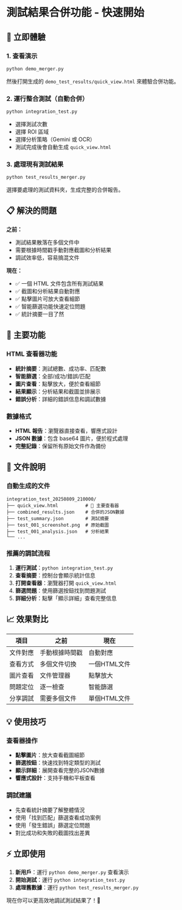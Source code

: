# 測試結果合併功能 - 快速開始

## 🚀 立即體驗

### 1. 查看演示
```bash
python demo_merger.py
```
然後打開生成的 `demo_test_results/quick_view.html` 來體驗合併功能。

### 2. 運行整合測試（自動合併）
```bash
python integration_test.py
```
- 選擇測試次數
- 選擇 ROI 區域
- 選擇分析策略（Gemini 或 OCR）
- 測試完成後會自動生成 `quick_view.html`

### 3. 處理現有測試結果
```bash
python test_results_merger.py
```
選擇要處理的測試資料夾，生成完整的合併報告。

## 📋 解決的問題

**之前：**
- 測試結果散落在多個文件中
- 需要根據時間戳手動對應截圖和分析結果
- 調試效率低，容易搞混文件

**現在：**
- ✅ 一個 HTML 文件包含所有測試結果
- ✅ 截圖和分析結果自動對應
- ✅ 點擊圖片可放大查看細節
- ✅ 智能篩選功能快速定位問題
- ✅ 統計摘要一目了然

## 🎯 主要功能

### HTML 查看器功能
- **統計摘要**：測試總數、成功率、匹配數
- **智能篩選**：全部/成功/錯誤/匹配
- **圖片查看**：點擊放大，便於查看細節
- **結果顯示**：分析結果和截圖並排展示
- **錯誤分析**：詳細的錯誤信息和調試數據

### 數據格式
- **HTML 報告**：瀏覽器直接查看，響應式設計
- **JSON 數據**：包含 base64 圖片，便於程式處理
- **完整記錄**：保留所有原始文件作為備份

## 🔧 文件說明

### 自動生成的文件
```
integration_test_20250809_210000/
├── quick_view.html          # 🌟 主要查看器
├── combined_results.json    # 合併的JSON數據
├── test_summary.json        # 測試摘要
├── test_001_screenshot.png  # 原始截圖
├── test_001_analysis.json   # 分析結果
└── ...
```

### 推薦的調試流程
1. **運行測試**：`python integration_test.py`
2. **查看摘要**：控制台會顯示統計信息
3. **打開查看器**：瀏覽器打開 `quick_view.html`
4. **篩選問題**：使用篩選按鈕找到問題測試
5. **詳細分析**：點擊「顯示詳細」查看完整信息

## 📈 效果對比

| 項目 | 之前 | 現在 |
|------|------|------|
| 文件對應 | 手動根據時間戳 | 自動對應 |
| 查看方式 | 多個文件切換 | 一個HTML文件 |
| 圖片查看 | 文件管理器 | 點擊放大 |
| 問題定位 | 逐一檢查 | 智能篩選 |
| 分享調試 | 需要多個文件 | 單個HTML文件 |

## 💡 使用技巧

### 查看器操作
- **點擊圖片**：放大查看截圖細節
- **篩選按鈕**：快速找到特定類型的測試
- **顯示詳細**：展開查看完整的JSON數據
- **響應式設計**：支持手機和平板查看

### 調試建議
- 先查看統計摘要了解整體情況
- 使用「找到匹配」篩選查看成功案例
- 使用「發生錯誤」篩選定位問題
- 對比成功和失敗的截圖找出差異

## ⚡ 立即使用

1. **新用戶**：運行 `python demo_merger.py` 查看演示
2. **開始測試**：運行 `python integration_test.py`
3. **處理舊數據**：運行 `python test_results_merger.py`

現在你可以更高效地調試測試結果了！🎉